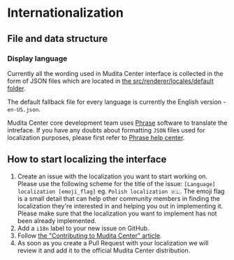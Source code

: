 # Internationalization

## File and data structure

### Display language
Currently all the wording used in Mudita Center interface is collected in the form of JSON files which are located in [the src/renderer/locales/default folder](./src/renderer/locales/default/).

The default fallback file for every language is currently the English version - `en-US.json`.

Mudita Center core development team uses [Phrase](https://phrase.com/) software to translate the intreface. If you have any doubts about formatting `JSON` files used for localization purposes, please first refer to [Phrase help center](https://help.phrase.com/help).

## How to start localizing the interface

1. Create an issue with the localization you want to start working on. Please use the following scheme for the title of the issue: `[Language] localization [emoji_flag]` eg. `Polish localization 🇵🇱`. The emoji flag is a small detail that can help other community members in finding the localization they're interested in and helping you out in implementing it. Please make sure that the localization you want to implement has not been already implemented.
2. Add a `i18n` label to your new issue on GitHub.
3. Follow [the "Contributing to Mudita Center" article](./CONTRIBUTING.md).
4. As soon as you create a Pull Request with your localization we will review it and add it to the official Mudita Center distribution.